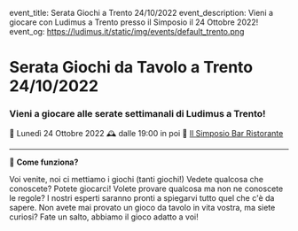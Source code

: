 event_title: Serata Giochi a Trento 24/10/2022
event_description: Vieni a giocare con Ludimus a Trento presso il Simposio il 24 Ottobre 2022!
event_og: https://ludimus.it/static/img/events/default_trento.png

# Serata Giochi da Tavolo a Trento 24/10/2022

### Vieni a giocare alle serate settimanali di Ludimus a Trento!

📅 Lunedì 24 Ottobre 2022
🕰 dalle 19:00 in poi
📍 [Il Simposio Bar Ristorante](https://g.page/ilsimposiotrento?share)

---

🎲 **Come funziona?**

Voi venite, noi ci mettiamo i giochi (tanti giochi!)
Vedete qualcosa che conoscete? Potete giocarci!
Volete provare qualcosa ma non ne conoscete le regole? I nostri esperti saranno pronti a spiegarvi tutto quel che c'è da sapere.
Non avete mai provato un gioco da tavolo in vita vostra, ma siete curiosi? Fate un salto, abbiamo il gioco adatto a voi!